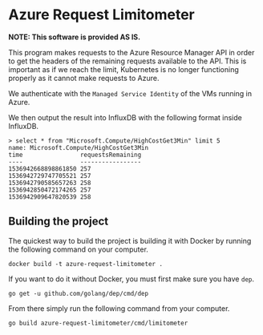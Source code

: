 # Azure Request Limitometer

**NOTE: This software is provided AS IS.**

This program makes requests to the Azure Resource Manager API in order to get the headers of the 
remaining requests available to the API. This is important as if we reach the limit, Kubernetes is 
no longer functioning properly as it cannot make requests to Azure.

We authenticate with the `Managed Service Identity` of the VMs running in Azure.

We then output the result into InfluxDB with the following format inside InfluxDB.

```
> select * from "Microsoft.Compute/HighCostGet3Min" limit 5
name: Microsoft.Compute/HighCostGet3Min
time                requestsRemaining
----                -----------------
1536942668898861850 257
1536942729747705521 257
1536942790585657263 258
1536942850472174265 257
1536942909647820539 258
```


## Building the project

The quickest way to build the project is building it with Docker by running the following command on your computer.

```
docker build -t azure-request-limitometer .
```

If you want to do it without Docker, you must first make sure you have `dep`.

```
go get -u github.com/golang/dep/cmd/dep
```

From there simply run the following command from your computer.

```
go build azure-request-limitometer/cmd/limitometer
```